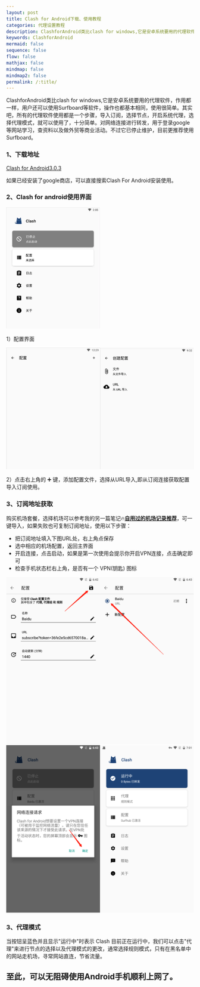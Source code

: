 ```yaml
---
layout: post
title: Clash for Android下载、使用教程
categories: 代理设置教程
description: ClashforAndroid类比clash for windows,它是安卓系统要用的代理软件，作用都一样，用户还可以使用Surfboard等软件，操作也都基本相同，使用很简单。其实吧，所有的代理软件使用都是一个步骤，导入订阅，选择节点，开启系统代理，选择代理模式，就可以使用了，十分简单
keywords: ClashforAndroid
mermaid: false
sequence: false
flow: false
mathjax: false
mindmap: false
mindmap2: false
permalink: /:title/
---
```

ClashforAndroid类比clash for windows,它是安卓系统要用的代理软件，作用都一样，用户还可以使用Surfboard等软件，操作也都基本相同，使用很简单。其实吧，所有的代理软件使用都是一个步骤，导入订阅，选择节点，开启系统代理，选择代理模式，就可以使用了，十分简单。对网络连接进行转发，用于登录google等网站学习，查资料以及做外贸等商业活动。不过它已停止维护，目前更推荐使用Surfboard。     

### 1、下载地址  

[Clash for Android3.0.3](https://mirror.ghproxy.com/https://raw.githubusercontent.com/OpenWayz/OpenWayz.github.io/main/clash-for-android-3-0-3-premium.apk)


如果已经安装了google商店，可以直接搜索Clash For Android安装使用。 

### 2、Clash for android使用界面

<img src="/images/posts/Clashforandroid/main.png" width="50%" alt="Clashforandroid主界面" />

1）配置界面

<img src="/images/posts/Clashforandroid/peizhi.png" width="50%" alt="Clashforandroid配置页面" /><img src="/images/posts/Clashforandroid/daoru.png" width="50%" alt="Clashforandroid导入" />

2）点击右上角的 ➕ 键，添加配置文件，选择从URL导入,即从订阅连接获取配置导入订阅使用。

### 3、订阅地址获取 

购买机场套餐，选择机场可以参考我的另一篇笔记🔥[**自用过的机场记录推荐**](https://www.openwayz.com/jichang/)，可一键导入，如果失败也可复制订阅地址，使用以下步骤： 

* 把订阅地址填入下图URL处，右上角点保存
* 选中相应的机场配置，返回主界面
* 开启连接，点击启动，如果是第一次使用会提示你开启VPN连接，点击确定即可
* 检查手机状态栏右上角，是否有一个 VPN(钥匙) 图标

<img src="/images/posts/Clashforandroid/001.png" width="50%" alt="机场订阅]" /><img src="/images/posts/Clashforandroid/002.png" width="50%" alt="机场订阅]" /><img src="/images/posts/Clashforandroid/003.png" width="50%" alt="机场订阅]" /><img src="/images/posts/Clashforandroid/004.png" width="50%" alt="机场订阅]" />
  
### 3、代理模式
当按钮呈蓝色并且显示"运行中"时表示 Clash 目前正在运行中，我们可以点击"代理"来进行节点的选择以及代理模式的更改，通常选择规则模式，只有在黑名单中的网站走机场，寻常网站直连，节省流量。  

## 至此，可以无阻碍使用Android手机顺利上网了。   
